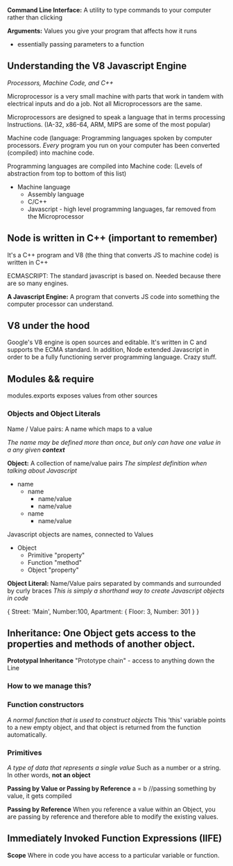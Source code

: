 

**Command Line Interface:** A utility to type commands to your computer rather than clicking

**Arguments:** Values you give your program that affects how it runs
* essentially passing parameters to a function

## Understanding the V8 Javascript Engine
_Processors, Machine Code, and C++_

Microprocessor is a very small machine with parts that work in tandem with electrical inputs and do a job. Not all Microprocessors are the same.

Microprocessors are designed to speak a language that in terms processing Instructions. (IA-32, x86-64, ARM, MIPS are some of the most popular)

Machine code (language: Programming languages spoken by computer processors. _Every_ program you run on your computer has been converted (compiled) into machine code.

Programming languages are compiled into Machine code:
(Levels of abstraction from top to bottom of this list)
- Machine language
  - Assembly language
  - C/C++
  - Javascript - high level programming languages, far removed from the Microprocessor

## Node is written in C++ (important to remember)
It's a C++ program and V8 (the thing that converts JS to machine code) is written in C++

ECMASCRIPT: The standard javascript is based on. Needed because there are so many engines.

**A Javascript Engine:** A program that converts JS code into something the computer processor can understand.

## V8 under the hood
Google's V8 engine is open sources and editable. It's written in C and supports the ECMA standard. In addition, Node extended Javascript in order to be a fully functioning server programming language. Crazy stuff.


## Modules && require

modules.exports exposes values from other sources

### Objects and Object Literals
Name / Value pairs: A name which maps to a value

_The name may be defined more than once, but only can have one value in a any given **context**_

**Object:** A collection of name/value pairs
_The simplest definition when talking about Javascript_


* name
  * name
    * name/value
    * name/value
  * name
    * name/value

Javascript objects are names, connected to Values

* Object
  * Primitive "property"
  * Function "method"
  * Object "property"

**Object Literal:** Name/Value pairs separated by commands and surrounded by curly braces
_This is simply a shorthand way to create Javascript objects in code_

{
  Street: 'Main',
  Number:100,
  Apartment: {
    Floor: 3,
    Number: 301
  }
}


## Inheritance: One Object gets access to the properties and methods of another object.

**Prototypal Inheritance**
"Prototype chain" - access to anything down the Line

### How to we manage this?

### Function constructors
_A normal function that is used to construct objects_
This 'this' variable points to a new empty object, and that object is returned from the function automatically.


### Primitives
_A type of data that represents a single value_
Such as a number or a string. In other words, **not an object**

**Passing by Value or Passing by Reference**
a = b //passing something by value, it gets compiled

**Passing by Reference**
When you reference a value within an Object, you are passing by reference and therefore able to modify the existing values.


## Immediately Invoked Function Expressions (IIFE)

**Scope**
Where in code you have access to a particular variable or function.
